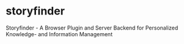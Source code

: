 # storyfinder
Storyfinder - A Browser Plugin and Server Backend for Personalized Knowledge- and Information Management
